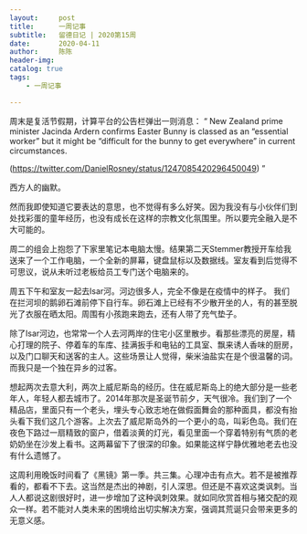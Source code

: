 ```yaml
---
layout:     post
title:      一周记事
subtitle:   留德日记 | 2020第15周
date:       2020-04-11
author:     陈陈
header-img: 
catalog: true
tags:
    - 一周记事

---
```

  
周末是复活节假期，计算平台的公告栏弹出一则消息：
“  New Zealand prime minister Jacinda Ardern confirms Easter Bunny is classed 
   as an “essential worker” but it might be “difficult for the bunny to get
   everywhere” in current circumstances.

   (https://twitter.com/DanielRosney/status/1247085420296450049)
”

西方人的幽默。

然而我即使知道它要表达的意思，也不觉得有多么好笑。因为我没有与小伙伴们到处找彩蛋的童年经历，也没有成长在这样的宗教文化氛围里。所以要完全融入是不大可能的。

周二的组会上抱怨了下家里笔记本电脑太慢。结果第二天Stemmer教授开车给我送来了一个工作电脑，一个全新的屏幕，键盘鼠标以及数据线。室友看到后觉得不可思议，说从未听过老板给员工专门送个电脑来的。

周五下午和室友一起去Isar河。河边很多人，完全不像是在疫情中的样子。
我们在拦河坝的鹅卵石滩前停下自行车。卵石滩上已经有不少散开坐的人，有的甚至脱光了衣服在晒太阳。周围有小孩跑来跑去，还有人带了充气垫子。

除了Isar河边，也常常一个人去河两岸的住宅小区里散步。看那些漂亮的房屋，精心打理的院子、停着车的车库、挂满扳手和电钻的工具室、飘来诱人香味的厨房，以及门口聊天和送客的主人。这些场景让人觉得，柴米油盐实在是个很温馨的词。而我只是一个独在异乡的过客。

想起两次去意大利，两次上威尼斯岛的经历。住在威尼斯岛上的绝大部分是一些老年人，年轻人都去城市了。2014年那次是圣诞节前夕，天气很冷。我们到了一个精品店，里面只有一个老头，埋头专心致志地在做假面舞会的那种面具，都没有抬头看下我们这几个游客。上次去了威尼斯岛外的一个更小的岛，叫彩色岛。我们在夜色下路过一扇精致的窗户，借着淡黄的灯光，看见里面一个穿着特别有气质的老奶奶坐在沙发上看书。这两幕留下了很深的印象。如果能这样宁静优雅地老去也没有什么遗憾了。

这周利用晚饭时间看了《黑镜》第一季。共三集。心理冲击有点大。若不是被推荐看的，都看不下去。这当然是杰出的神剧，引人深思。但还是不喜欢这类讽刺。当人人都说这剧很好时，进一步增加了这种讽刺效果。就如同欣赏首相与猪交配的观众一样。若不能对人类未来的困境给出切实解决方案，强调其荒诞只会带来更多的无意义感。


